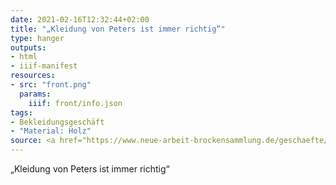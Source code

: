 ```yaml
---
date: 2021-02-16T12:32:44+02:00
title: "„Kleidung von Peters ist immer richtig“"
type: hanger
outputs:
- html
- iiif-manifest
resources:
- src: "front.png"
  params:
    iiif: front/info.json
tags:
- Bekleidungsgeschäft
- "Material: Holz"
source: <a href="https://www.neue-arbeit-brockensammlung.de/geschaefte/gebrauchtmoebelkaufhaus/">Brockensammlung</a>
---
```

„Kleidung von Peters ist immer richtig“
